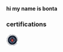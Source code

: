 #### hi my name is bonta

### certifications
<a href="https://files.lor.moe/cbbh.pdf" target="_blank">![CBBH](./icons/cbbh.png "CBBH")</a>
